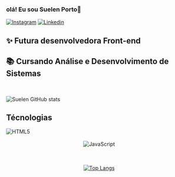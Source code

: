 ### olá! Eu sou Suelen Porto👋

[![Instagram](	https://img.shields.io/badge/Instagram-E4405F?style=for-the-badge&logo=instagram&logoColor=white)](https://instagram.com/suelenportoig/)
[![Linkedin]( https://img.shields.io/badge/LinkedIn-0077B5?style=for-the-badge&logo=linkedin&logoColor=white)](https://linkedin.com/in/suelen-porto-79057a8a/)
</br>

## ✨ Futura desenvolvedora Front-end
## 📚 Cursando Análise e Desenvolvimento de Sistemas 


</br>


![Suelen GitHub stats](https://github-readme-stats.vercel.app/api?username=SuelenPorto&show_icons=true&theme=gruvbox)


## Técnologias 

<img align="center" alt="HTML5" src="https://img.shields.io/badge/HTML5-E34F26?style=for-the-badge&logo=html5&logoColor=white">

<div style="display: inline_block"
<img align="center" alt="CSS3" src="https://img.shields.io/badge/CSS3-1572B6?style=for-the-badge&logo=css3&logoColor=white">

<div style="display: inline_block"><br/>
<img align="center" alt="JavaScript" src="https://img.shields.io/badge/JavaScript-F7DF1E?style=for-the-badge&logo=javascript&logoColor=black">
</div> </br>
</br>

  
  
  
[![Top Langs](https://github-readme-stats.vercel.app/api/top-langs/?username=SuelenPorto&layout=compact)](https://github.com/anuraghazra/github-readme-stats)


